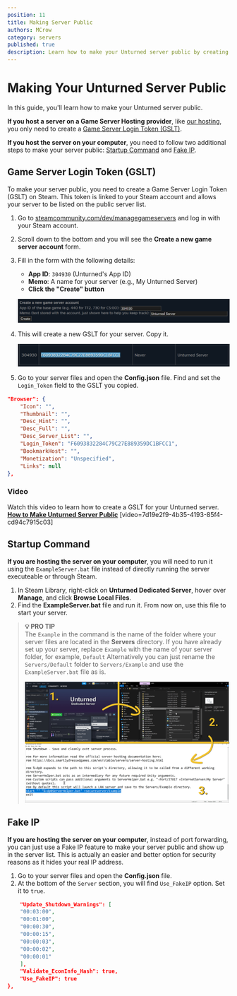 ```yaml
---
position: 11
title: Making Server Public
authors: MCrow
category: servers
published: true
description: Learn how to make your Unturned server public by creating a Game Server Login Token.
---
```


# Making Your Unturned Server Public
In this guide, you'll learn how to make your Unturned server public. 

**If you host a server on a Game Server Hosting provider**, like [our hosting](/hosting), you only need to create a [Game Server Login Token (GSLT)](#game-server-login-token-gslt).

**If you host the server on your computer**, you need to follow two additional steps to make your server public: [Startup Command](#startup-command) and [Fake IP](#fake-ip).

## Game Server Login Token (GSLT)
To make your server public, you need to create a Game Server Login Token (GSLT) on Steam. This token is linked to your Steam account and allows your server to be listed on the public server list.

1. Go to [steamcommunity.com/dev/managegameservers](https://steamcommunity.com/dev/managegameservers) and log in with your Steam account. 
2. Scroll down to the bottom and you will see the **Create a new game server account** form.
3. Fill in the form with the following details:
   - **App ID**: `304930` (Unturned's App ID)
   - **Memo**: A name for your server (e.g., My Unturned Server)
   - **Click the "Create" button**
   
    ![gslt form](assets/gslt_form.png)

4. This will create a new GSLT for your server. Copy it.  

    ![gslt created](assets/gslt_created.png)

5. Go to your server files and open the **Config.json** file. Find and set the `Login_Token` field to the GSLT you copied.
```json
"Browser": {
    "Icon": "",
    "Thumbnail": "",
    "Desc_Hint": "",
    "Desc_Full": "",
    "Desc_Server_List": "",
    "Login_Token": "F6093832284C79C27E889359DC1BFCC1",
    "BookmarkHost": "",
    "Monetization": "Unspecified",
    "Links": null
},
```

### Video
Watch this video to learn how to create a GSLT for your Unturned server.
**[How to Make Unturned Server Public](https://www.youtube.com/watch?v=ck--2zWlrlw)**
[video=7d19e2f9-4b35-4193-85f4-cd94c7915c03]

## Startup Command
**If you are hosting the server on your computer**, you will need to run it using the `ExampleServer.bat` file instead of directly running the server executeable or through Steam.

1. In Steam Library, right-click on **Unturned Dedicated Server**, hover over **Manage**, and click **Browse Local Files**.
2. Find the **ExampleServer.bat** file and run it. From now on, use this file to start your server.

> **💡 PRO TIP**  
> The `Example` in the command is the name of the folder where your server files are located in the **Servers** directory. If you have already set up your server, replace `Example` with the name of your server folder, for example, `Default` Alternatively you can just rename the `Servers/Default` folder to `Servers/Example` and use the `ExampleServer.bat` file as is.  
> 
> ![Startup command](assets/startup_command.png)


## Fake IP
**If you are hosting the server on your computer**, instead of port forwarding, you can just use a Fake IP feature to make your server public and show up in the server list. This is actually an easier and better option for security reasons as it hides your real IP address.

1. Go to your server files and open the **Config.json** file.
2. At the bottom of the `Server` section, you will find `Use_FakeIP` option. Set it to `true`.

```json
    "Update_Shutdown_Warnings": [
    "00:03:00",
    "00:01:00",
    "00:00:30",
    "00:00:15",
    "00:00:03",
    "00:00:02",
    "00:00:01"
    ],
    "Validate_EconInfo_Hash": true,
    "Use_FakeIP": true
},
```